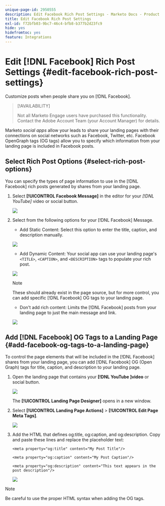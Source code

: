 ```yaml
---
unique-page-id: 2950555
description: Edit Facebook Rich Post Settings - Marketo Docs - Product Documentation
title: Edit Facebook Rich Post Settings
exl-id: f72bfb03-9bc7-46c4-bfb8-b377b2d23fc9
hide: yes
hidefromtoc: yes
feature: Integrations
---
```

# Edit [!DNL Facebook] Rich Post Settings {#edit-facebook-rich-post-settings}

Customize posts when people share you on [!DNL Facebook].

>[!AVAILABILITY]
>
>Not all Marketo Engage users have purchased this functionality. Contact the Adobe Account Team (your Account Manager) for details.

Marketo _social apps_ allow your leads to share your landing pages with their connections on social networks such as Facebook, Twitter, etc. Facebook OpenGraph tags (OG tags) allow you to specify which information from your landing page is included in Facebook posts.

## Select Rich Post Options {#select-rich-post-options}

You can specify the types of page information to use in the [!DNL Facebook] rich posts generated by shares from your landing page.

1. Select **[!UICONTROL Facebook Message]** in the editor for your __[!DNL YouTube_]_ video or social button.

   ![](assets/image2014-9-22-16-3a47-3a21.png)

1. Select from the following options for your [!DNL Facebook] Message.

    * Add Static Content: Select this option to enter the title, caption, and description manually.

   ![](assets/image2014-9-22-16-3a48-3a0.png)

    * Add Dynamic Content: Your social app can use your landing page's `<TITLE>`, `<CAPTION>`, and `<DESCRIPTION>` tags to populate your rich post.

   ![](assets/image2014-9-22-16-3a48-3a9.png)

   >[!NOTE]
   >
   >These should already exist in the page source, but for more control, you can add specific [!DNL Facebook] OG tags to your landing page.

    * Don't add rich content: Limits the [!DNL Facebook] posts from your landing page to just the main message and link.

   ![](assets/image2014-9-22-16-3a48-3a18.png)

## Add [!DNL Facebook] OG Tags to a Landing Page {#add-facebook-og-tags-to-a-landing-page}

To control the page elements that will be included in the [!DNL Facebook] shares from your landing page, you can add [!DNL Facebook] OG (Open Graph) tags for title, caption, and description to your landing page.

1. Open the landing page that contains your **[!DNL YouTube ]video** or social button.

   ![](assets/image2014-9-22-16-3a51-3a28.png)

   The **[!UICONTROL Landing Page Designer]** opens in a new window.

1. Select **[!UICONTROL Landing Page Actions]** > **[!UICONTROL Edit Page Meta Tags]**.

   ![](assets/image2014-9-22-16-3a51-3a36.png)

1. Add the HTML that defines og:title, og:caption, and og:description. Copy and paste these lines and replace the placeholder text:

   `<meta property="og:title" content="My Post Title"/>`

   `<meta property="og:caption" content="My Post Caption"/>`

   `<meta property="og:description" content="This text appears in the post description"/>`

   ![](assets/image2014-9-22-16-3a52-3a8.png)

>[!NOTE]
>
>Be careful to use the proper HTML syntax when adding the OG tags.

